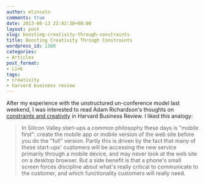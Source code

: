 ```yaml
---
author: mlincoln
comments: true
date: 2013-06-13 22:42:38+00:00
layout: post
slug: boosting-creativity-through-constraints
title: Boosting Creativity Through Constraints
wordpress_id: 1160
categories:
- Articles
post_format:
- Link
tags:
- creativity
- harvard business review
---
```


After my experience with the unstructured un-conference model last weekend, I was interested to read Adam Richardson's thoughts on [constraints and creativity](http://blogs.hbr.org/cs/2013/06/boosting_creativity_through_co.html) in Harvard Business Review. I liked this analogy:



> In Silicon Valley start-ups a common philosophy these days is "mobile first": create the mobile app or mobile version of the web site before you do the "full" version. Partly this is driven by the fact that many of these start-ups' customers will be accessing the new service primarily through a mobile device, and may never look at the web site on a desktop browser. But a side benefit is that a phone's small screen forces discipline about what's really critical to communicate to the customer, and which functionality customers will really need.




